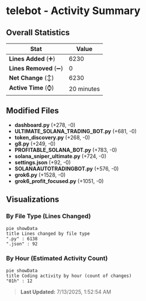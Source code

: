 # telebot - Activity Summary 

## Overall Statistics

| Stat                   | Value                                                             |
| ---------------------- | ----------------------------------------------------------------- |
| **Lines Added** (➕)   | 6230                                          |
| **Lines Removed** (➖) | 0                                        |
| **Net Change** (↕)    | 6230                |
| **Active Time** (⌚)   | 20 minutes |


## Modified Files
- **dashboard.py** (+278, -0)
- **ULTIMATE_SOLANA_TRADING_BOT.py** (+681, -0)
- **token_discovery.py** (+268, -0)
- **g8.py** (+249, -0)
- **PROFITABLE_SOLANA_BOT.py** (+783, -0)
- **solana_sniper_ultimate.py** (+724, -0)
- **settings.json** (+92, -0)
- **SOLANAAUTOTRADINGBOT.py** (+576, -0)
- **grok6.py** (+1528, -0)
- **grok6_profit_focused.py** (+1051, -0)

## Visualizations

### By File Type (Lines Changed)

```mermaid
pie showData
title Lines changed by file type
".py" : 6138
".json" : 92
```

### By Hour (Estimated Activity Count)

```mermaid
pie showData
title Coding activity by hour (count of changes)
"01h" : 12
```


> **Last Updated:** 7/13/2025, 1:52:54 AM